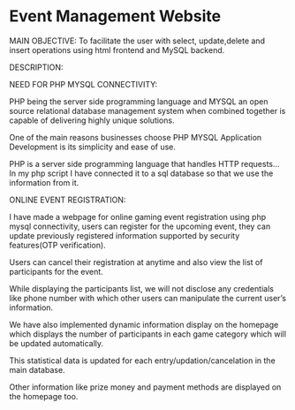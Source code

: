 # Event Management Website
MAIN OBJECTIVE:
To facilitate the user with select, update,delete and insert operations using html frontend and MySQL backend.

DESCRIPTION:

NEED FOR PHP MYSQL CONNECTIVITY: 

PHP being the server side programming language and MYSQL an open source relational database management system when combined together is capable of delivering highly unique solutions. 

One of the main reasons businesses choose PHP MYSQL Application Development is its simplicity and ease of use.

PHP is a server side programming language that handles HTTP requests... In my php script I have connected it to a sql database so that we use the information from it.

ONLINE EVENT REGISTRATION:

I have made a webpage for online gaming event registration using php mysql connectivity, users can register for the upcoming event, they can update previously registered information supported by security features(OTP verification).

Users can cancel their registration at anytime and also view the list of participants for the event.

While displaying the participants list, we will not disclose any credentials like phone number with which other users can manipulate the current user’s information.

We have also implemented dynamic information display on the homepage which displays the number of participants in each game category which will be updated automatically.

This statistical data is updated for each entry/updation/cancelation in the main database.

Other information like prize money and payment methods are displayed on the homepage too. 

 
